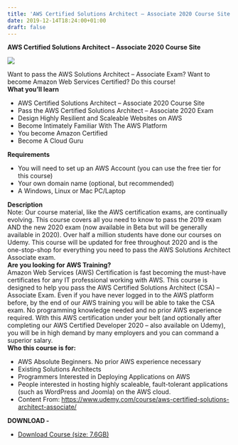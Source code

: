 ```yaml
---
title: 'AWS Certified Solutions Architect – Associate 2020 Course Site'
date: 2019-12-14T18:24:00+01:00
draft: false
---
```


**AWS Certified Solutions Architect – Associate 2020 Course Site**  

[![](https://1.bp.blogspot.com/-JSJtOrQROzo/XfUaJU0pYkI/AAAAAAAAB_I/HCimHnlGBngEjdpumiXfnDsQTvkVkUBogCNcBGAsYHQ/s640/AWS-Certified-Solutions-Architect-Associate-2020-Course-Site.jpg)](https://1.bp.blogspot.com/-JSJtOrQROzo/XfUaJU0pYkI/AAAAAAAAB_I/HCimHnlGBngEjdpumiXfnDsQTvkVkUBogCNcBGAsYHQ/s1600/AWS-Certified-Solutions-Architect-Associate-2020-Course-Site.jpg)

Want to pass the AWS Solutions Architect – Associate Exam? Want to become Amazon Web Services Certified? Do this course!  
**What you’ll learn**  

*   AWS Certified Solutions Architect – Associate 2020 Course Site
*   Pass the AWS Certified Solutions Architect – Associate 2020 Exam
*   Design Highly Resilient and Scaleable Websites on AWS
*   Become Intimately Familiar With The AWS Platform
*   You become Amazon Certified
*   Become A Cloud Guru

**Requirements**  

*   You will need to set up an AWS Account (you can use the free tier for this course)
*   Your own domain name (optional, but recommended)
*   A Windows, Linux or Mac PC/Laptop

**Description**  
Note: Our course material, like the AWS certification exams, are continually evolving. This course covers all you need to know to pass the 2019 exam AND the new 2020 exam (now available in Beta but will be generally available in 2020). Over half a million students have done our courses on Udemy. This course will be updated for free throughout 2020 and is the one-stop-shop for everything you need to pass the AWS Solutions Architect Associate exam.  
**Are you looking for AWS Training?**  
Amazon Web Services (AWS) Certification is fast becoming the must-have certificates for any IT professional working with AWS. This course is designed to help you pass the AWS Certified Solutions Architect (CSA) – Associate Exam. Even if you have never logged in to the AWS platform before, by the end of our AWS training you will be able to take the CSA exam. No programming knowledge needed and no prior AWS experience required. With this AWS certification under your belt (and optionally after completing our AWS Certified Developer 2020 – also available on Udemy), you will be in high demand by many employers and you can command a superior salary.  
**Who this course is for:**  

*   AWS Absolute Beginners. No prior AWS experience necessary
*   Existing Solutions Architects
*   Programmers Interested in Deploying Applications on AWS
*   People interested in hosting highly scaleable, fault-tolerant applications (such as WordPress and Joomla) on the AWS cloud.
*   Content From: https://www.udemy.com/course/aws-certified-solutions-architect-associate/

**DOWNLOAD -**

*   [Download Course (size: 7.6GB)](http://gestyy.com/w6bIAe)